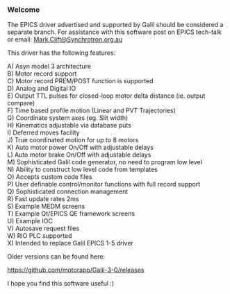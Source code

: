 ### Welcome

The EPICS driver advertised and supported by Galil should be considered a separate branch.  For assistance with this software post on EPICS tech-talk or email: Mark.Clift@Synchrotron.org.au

This driver has the following features:  

A) Asyn model 3 architecture  
B) Motor record support  
C) Motor record PREM/POST function is supported   
D) Analog and Digital IO  
E) Output TTL pulses for closed-loop motor delta distance  (ie. output compare)   
F) Time based profile motion (Linear and PVT Trajectories)   
G) Coordinate system axes (eg. Slit width)   
H) Kinematics adjustable via database puts     
I) Deferred moves facility   
J) True coordinated motion for up to 8 motors   
K) Auto motor power On/Off with adjustable delays  
L) Auto motor brake On/Off with adjustable delays   
M) Sophisticated Galil code generator, no need to program low level   
N) Ability to construct low level code from templates  
O) Accepts custom code files   
P) User definable control/monitor functions with full record support   
Q) Sophisticated connection management    
R) Fast update rates 2ms   
S) Example MEDM screens     
T) Example Qt/EPICS QE framework screens   
U) Example IOC  
V) Autosave request files   
W) RIO PLC supported   
X) Intended to replace Galil EPICS 1-5 driver  

Older versions can be found here:   

https://github.com/motorapp/Galil-3-0/releases   

I hope you find this software useful :)  